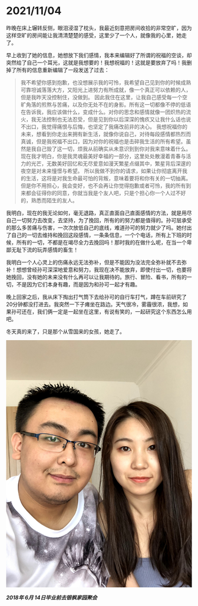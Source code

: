 # 2021/11/04

昨晚在床上辗转反侧，眼泪浸湿了枕头，我最近刻意把房间收拾的非常空旷，因为这样空旷的房间能让我清清楚楚的感受，这里少了一个人，就像我的心里，她走了。

早上收到了她的信息，她想放下我们感情，我本来编辑好了所谓的祝福的空谈，却突然给了自己一个耳光，这就是我想要的！我想祝福的！这就是要放弃了吗！我删掉了所有的信息重新编辑了一段发送了过去：

> 我不希望你感到抱歉，也没想展示我的可怜，我希望自己见到你的时候成熟可靠坦诚落落大方，又阳光上进努力有所成就，像一个真正可以依赖的人，但是我昨天没控制住，没做到。
> 因此我住在这里，让我自己感受每一个空旷角落的煎熬与苦痛，以及你无处不在的身影。所有这一切都像不停的低语在告诉我，我应该做什么，变成什么。对你的思念和感情就像一团炽热的流火，我无法控制也无法忍受，但是见到你以后深深的愧疚又让我什么话也说不出口，我觉得痛恨与后悔，也坚定了我痛改前非的决心。
> 我想祝福你的未来，想看到你走出来拥有新生活，就像你说自己，对待每段感情都热烈而真诚，但是我祝福不出口，因为对你的祝福也是击碎我生活的所有希望。虽然是我自己毁了这一切，烦我从前确实从未意识到到你对我来意味着什么。现在我才明白，你是我灵魂最美好幸福的一部分，这里处处散漫着青春与活力的光芒，无数美好回忆和无尽爱意如漫天繁星点缀其中，繁星背后深邃的夜空是对未来憧憬与希望。
> 所以我做不到你的请求，如果让你彻底离开我的生活，这将是对我生命最可怕的背叛，意味着要将和你有关的一切抽离。但是你不用担心，我会变好，也不会再让你觉得抱歉或者可怜，我的所有到来都会征得你的同意，你就当我是个友人吧，只是个担心你一个人过不好的，熟悉而陌生的友人。

我明白，现在的我无论如何，毫无退路，真正直面自己直面感情的方法，就是用尽自己一切努力去改变，去坚持，为了挽回，所有的的努力都是值得的。孙可层承受的那么多苦痛与伤害，一次次放低自己的底线，难道孙可的努力就少了吗。她付出了自己的一切去维持和挽回这段感情，一条条信息，一个个电话，所有上下班的时候，所有的一切，不都是在竭尽全力去挽回吗！那时我的在做什么呢，在当一个卑鄙无耻下流的玩弄感情的畜生！

我明白一个人心灵上的伤痛永远无法弥补，但是不能因为没法完全弥补就不去弥补！想想曾经孙可深深地爱意和努力，我现在决不能放弃，即使付出一切，也要将她挽回，没有她的未来没有什么再可以让我期待的。旅行、冒险、看书，所有的一切，不是因为它们本身有趣，而是因为和孙可一起才有趣。

晚上回家之后，我从床下掏出打气筒下去给孙可的自行车打气，蹲在车前研究了20分钟都没打进去。我突然一下子瘫坐在路边。天气很冷，雾霾很浓，我想，如果孙可还在，我们俩一定是一起坐在这里，有说有笑的，一起研究这个东西怎么用吧。

冬天真的来了，只是那个从雪国来的女孩，她走了。

![2018年6月14日毕业前去银枫家园聚会.jpg](../images/2018年6月14日毕业前去银枫家园聚会.jpg)

___2018年 6月 14日毕业前去银枫家园聚会___